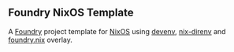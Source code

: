 ## Foundry NixOS Template

A [Foundry](https://github.com/foundry-rs/foundry) project template for [NixOS](https://nixos.org/) using [devenv](https://devenv.sh/), [nix-direnv](https://github.com/nix-community/nix-direnv) and [foundry.nix](https://github.com/shazow/foundry.nix) overlay.
